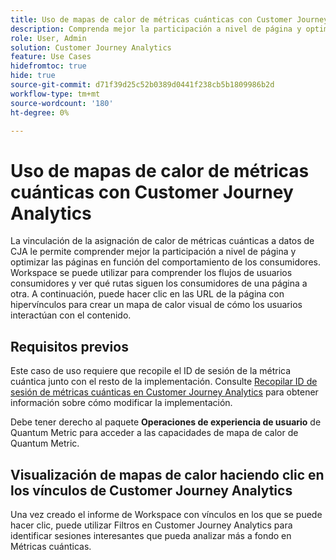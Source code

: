 ```yaml
---
title: Uso de mapas de calor de métricas cuánticas con Customer Journey Analytics
description: Comprenda mejor la participación a nivel de página y optimice las páginas en función del comportamiento del consumidor mediante los datos del mapa de calor de la métrica cuántica.
role: User, Admin
solution: Customer Journey Analytics
feature: Use Cases
hidefromtoc: true
hide: true
source-git-commit: d71f39d25c52b0389d0441f238cb5b1809986b2d
workflow-type: tm+mt
source-wordcount: '180'
ht-degree: 0%

---
```


# Uso de mapas de calor de métricas cuánticas con Customer Journey Analytics

La vinculación de la asignación de calor de métricas cuánticas a datos de CJA le permite comprender mejor la participación a nivel de página y optimizar las páginas en función del comportamiento de los consumidores. Workspace se puede utilizar para comprender los flujos de usuarios consumidores y ver qué rutas siguen los consumidores de una página a otra. A continuación, puede hacer clic en las URL de la página con hipervínculos para crear un mapa de calor visual de cómo los usuarios interactúan con el contenido.

## Requisitos previos

Este caso de uso requiere que recopile el ID de sesión de la métrica cuántica junto con el resto de la implementación. Consulte [Recopilar ID de sesión de métricas cuánticas en Customer Journey Analytics](collect-session-id.md) para obtener información sobre cómo modificar la implementación.

Debe tener derecho al paquete **Operaciones de experiencia de usuario** de Quantum Metric para acceder a las capacidades de mapa de calor de Quantum Metric.

## Visualización de mapas de calor haciendo clic en los vínculos de Customer Journey Analytics

Una vez creado el informe de Workspace con vínculos en los que se puede hacer clic, puede utilizar Filtros en Customer Journey Analytics para identificar sesiones interesantes que pueda analizar más a fondo en Métricas cuánticas.
